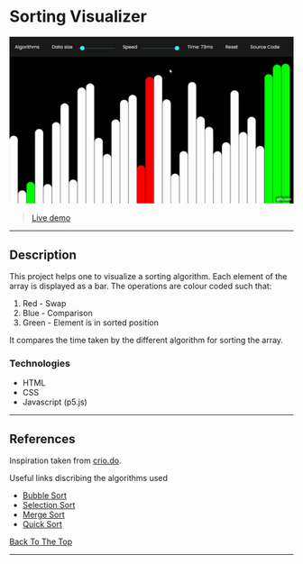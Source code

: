 # Sorting Visualizer

![Project Image](https://github.com/Piyush131-geek/Sorting-Visualizer/blob/master/image/gif.gif)
> [Live demo](https://sonalnandurkar.github.io/sorting-visualizer/)

---

## Description

This project helps one to visualize a sorting algorithm. Each element of the array is displayed as a bar. The operations are colour coded such that: 

1. Red - Swap
2. Blue - Comparison 
3. Green - Element is in sorted position

It compares the time taken by the different algorithm for sorting the array.



### Technologies

- HTML 
- CSS
- Javascript (p5.js)

---


## References

Inspiration taken from [crio.do](https://www.youtube.com/watch?v=67k3I2GxTH8).

Useful links discribing the algorithms used 

- [Bubble Sort](https://en.wikipedia.org/wiki/Bubble_sort)
- [Selection Sort](https://en.wikipedia.org/wiki/Selection_sort)
- [Merge Sort](https://en.wikipedia.org/wiki/Merge_sort)
- [Quick Sort](https://en.wikipedia.org/wiki/Quicksort)


[Back To The Top](#read-me-template)

---

